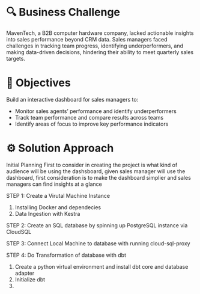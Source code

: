 # 🔍 Business Challenge
MavenTech, a B2B computer hardware company, lacked actionable insights into sales performance beyond CRM data. Sales managers faced challenges in tracking team progress, identifying underperformers, and making data-driven decisions, hindering their ability to meet quarterly sales targets.

# 🎯 Objectives
Build an interactive dashboard for sales managers to:
  - Monitor sales agents’ performance and identify underperformers
  - Track team performance and compare results across teams
  - Identify areas of focus to improve key performance indicators

# ⚙️ Solution Approach
Initial Planning
First to consider in creating the project is what kind of audience will be using the dashsboard, given sales manager will use the dashboard, first consideration is to make the dashboard simplier and sales managers can find insights at a glance

STEP 1: Create a Virutal Machine Instance 
1. Installing Docker and dependecies
2. Data Ingestion with Kestra

STEP 2: Create an SQL database by spinning up PostgreSQL instance via CloudSQL

STEP 3: Connect Local Machine to database with running cloud-sql-proxy 

STEP 4: Do Transformation of database with dbt
1. Create a python virtual environment and install dbt core and database adapter
2. Initialize dbt
3. 

